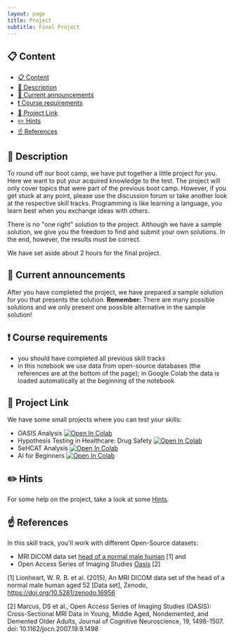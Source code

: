 ```yaml
---
layout: page
title: Project
subtitle: Final Project
---
```


## 📋 Content
- [📋 Content](#-content)
- [📄 Description](#-description)
- [📣 Current announcements](#-current-announcements)
- [❗ Course requirements](#-course-requirements)
- [🔗 Project Link](#-project-link)
- [✏️ Hints](#️-hints)
- [☝️ References](#️-references)


## 📄 Description
To round off our boot camp, we have put together a little project for you. Here we want to put your acquired knowledge to the test. The project will only cover topics that were part of the previous boot camp. However, if you get stuck at any point, please use the discussion forum or take another look at the respective skill tracks. Programming is like learning a language, you learn best when you exchange ideas with others.

There is no "one right" solution to the project. Although we have a sample solution, we give you the freedom to find and submit your own solutions. In the end, however, the results must be correct.

We have set aside about 2 hours for the final project.


## 📣 Current announcements
After you have completed the project, we have prepared a sample solution for you that presents the solution. **Remember:** There are many possible solutions and we only present one possible alternative in the sample solution!


## ❗ Course requirements
- you should have completed all previous skill tracks
- in this notebook we use data from open-source databases (the references are at the bottom of the page); in Google Colab the data is loaded automatically at the beginning of the notebook


## 🔗 Project Link
We have some small projects where you can test your skills:
- OASIS Analysis <a href="https://colab.research.google.com/github/University-Clinic-of-Neuroradiology/python-bootcamp/blob/main/projects/oasis_analysis.ipynb"><img src="https://colab.research.google.com/assets/colab-badge.svg" alt="Open In Colab"/></a>
- Hypothesis Testing in Healthcare: Drug Safety <a href="https://colab.research.google.com/github/University-Clinic-of-Neuroradiology/python-bootcamp/blob/main/projects/hypothesis_testing_drug_safety.ipynb"><img src="https://colab.research.google.com/assets/colab-badge.svg" alt="Open In Colab"/></a>
- SeHCAT Analysis <a href="https://colab.research.google.com/github/University-Clinic-of-Neuroradiology/python-bootcamp/blob/main/projects/sehcat_analysis.ipynb"><img src="https://colab.research.google.com/assets/colab-badge.svg" alt="Open In Colab"/></a>
- AI for Beginners <a href="https://colab.research.google.com/github/University-Clinic-of-Neuroradiology/python-bootcamp/blob/main/projects/AI_for_beginners.ipynb"><img src="https://colab.research.google.com/assets/colab-badge.svg" alt="Open In Colab"/></a>


## ✏️ Hints
For some help on the project, take a look at some [Hints](./theoretical_basics/project_hints.md).


## ☝️ References

In this skill track, you'll work with different Open-Source datasets:

- MRI DICOM data set [head of a normal male human](https://zenodo.org/record/16956#.YFMM5PtKiV5) [1] and 
- Open Access Series of Imaging Studies [Oasis](https://www.oasis-brains.org/) [2]

<a id="1">[1]</a>
Lionheart, W. R. B. et al. (2015),
An MRI DICOM data set of the head of a normal male human aged 52 [Data set],
Zenodo, https://doi.org/10.5281/zenodo.16956

<a id="2">[2]</a> 
Marcus, DS et al.,
Open Access Series of Imaging Studies (OASIS): Cross-Sectional MRI Data in Young, Middle Aged, Nondemented, and Demented Older Adults,
Journal of Cognitive Neuroscience, 19, 1498-1507. doi: 10.1162/jocn.2007.19.9.1498